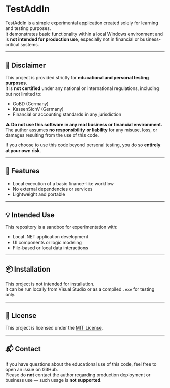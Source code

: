 # TestAddIn

TestAddIn is a simple experimental application created solely for learning and testing purposes.  
It demonstrates basic functionality within a local Windows environment and is **not intended for production use**, especially not in financial or business-critical systems.

---

## 🚫 Disclaimer

This project is provided strictly for **educational and personal testing purposes**.  
It is **not certified** under any national or international regulations, including but not limited to:

- GoBD (Germany)  
- KassenSichV (Germany)  
- Financial or accounting standards in any jurisdiction  

⚠️ **Do not use this software in any real business or financial environment.**  
The author assumes **no responsibility or liability** for any misuse, loss, or damages resulting from the use of this code.

If you choose to use this code beyond personal testing, you do so **entirely at your own risk**.

---

## 🧪 Features

- Local execution of a basic finance-like workflow  
- No external dependencies or services  
- Lightweight and portable  

---

## 💡 Intended Use

This repository is a sandbox for experimentation with:  
- Local .NET application development  
- UI components or logic modeling  
- File-based or local data interactions  

---

## 📦 Installation

This project is not intended for installation.  
It can be run locally from Visual Studio or as a compiled `.exe` for testing only.

---

## 📄 License

This project is licensed under the [MIT License](LICENSE).

---

## 📬 Contact

If you have questions about the educational use of this code, feel free to open an issue on GitHub.  
Please do **not** contact the author regarding production deployment or business use — such usage is **not supported**.
